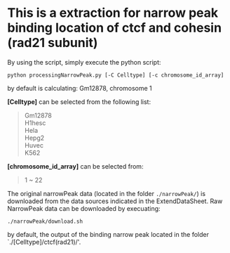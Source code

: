 # This is a extraction for narrow peak binding location of ctcf and cohesin (rad21 subunit)

By using the script, simply execute the python script:
```
python processingNarrowPeak.py [-C Celltype] [-c chromosome_id_array]
```
by default is calculating: Gm12878, chromosome 1 

**[Celltype]** can be selected from the following list:  
>Gm12878  
>H1hesc  
>Hela  
>Hepg2  
>Huvec  
>K562  

**[chromosome_id_array]** can be selected from:  
>1 ~ 22

The original narrowPeak data (located in the folder `./narrowPeak/`) is downloaded from the data sources indicated in the ExtendDataSheet. Raw NarrowPeak data can be downloaded by execuating:
```
./narrowPeak/download.sh
```

by default, the output of the binding narrow peak located in the folder `./[Celltype]/ctcf(rad21)/'.
